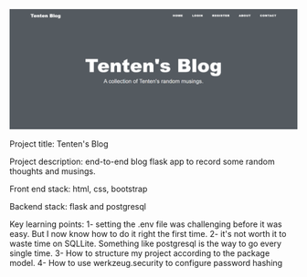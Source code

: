 ![blog-restful-routing](/tentenblog/static/tenten-blog.png)

Project title: Tenten's Blog

Project description: end-to-end blog flask app to record some random thoughts and musings.

Front end stack: html, css, bootstrap

Backend stack: flask and postgresql

Key learning points:
1- setting the .env file was challenging before it was easy. But I now know how to do it right the first time.
2- it's not worth it to waste time on SQLLite. Something like postgresql is the way to go every single time.
3- How to structure my project according to the package model.
4- How to use werkzeug.security to configure password hashing